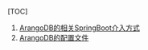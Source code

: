 [TOC]

1. [ArangoDB的相关SpringBoot介入方式](https://github.com/arangodb/spring-data-demo)
2. [ArangoDB的配置文件](https://github.com/arangodb/spring-data/blob/master/docs/Drivers/SpringData/GettingStarted/README.md)